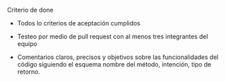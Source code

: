 Criterio de done

- Todos lo criterios de aceptación cumplidos

- Testeo por medio de pull request con al menos tres integrantes del equipo

- Comentarios claros, precisos y objetivos sobre las funcionalidades del código
    siguiendo el esquema nombre del método, intención, tipo de retorno.

